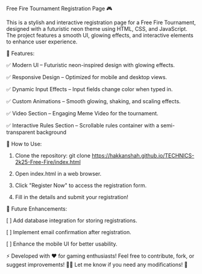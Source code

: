 Free Fire Tournament Registration Page 🎮

This is a stylish and interactive registration page for a Free Fire Tournament, designed with a futuristic neon theme using HTML, CSS, and JavaScript. The project features a smooth UI, glowing effects, and interactive elements to enhance user experience.


🚀 Features:

✅ Modern UI – Futuristic neon-inspired design with glowing effects.

✅ Responsive Design – Optimized for mobile and desktop views.

✅ Dynamic Input Effects – Input fields change color when typed in.

✅ Custom Animations – Smooth glowing, shaking, and scaling effects.

✅ Video Section – Engaging Meme Video for the tournament.

✅ Interactive Rules Section – Scrollable rules container with a semi-transparent background


🔧 How to Use:

1. Clone the repository:
git clone https://hakkanshah.github.io/TECHNICS-2k25-Free-Fire/index.html

3. Open index.html in a web browser.

4. Click "Register Now" to access the registration form.

5. Fill in the details and submit your registration!


📌 Future Enhancements:

[ ] Add database integration for storing registrations.

[ ] Implement email confirmation after registration.

[ ] Enhance the mobile UI for better usability.


⚡ Developed with ❤️ for gaming enthusiasts! Feel free to contribute, fork, or suggest improvements! 🎯🔥
   Let me know if you need any modifications! 🚀


